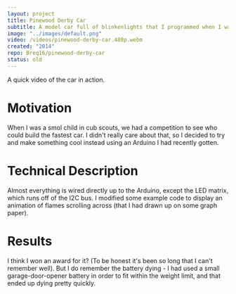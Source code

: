 ```yaml
---
layout: project
title: Pinewood Derby Car
subtitle: A model car full of blinkenlights that I programmed when I was a smol child.
image: "../images/default.png"
video: /videos/pinewood-derby-car.480p.webm
created: "2014"
repo: Breq16/pinewood-derby-car
status: old
---
```


<YouTube id="X23kVwWfueI" />

<Caption>
A quick video of the car in action.
</Caption>

# Motivation

When I was a smol child in cub scouts, we had a competition to see who could build the fastest car. I didn't really care about that, so I decided to try and make something cool instead using an Arduino I had recently gotten.

# Technical Description

Almost everything is wired directly up to the Arduino, except the LED matrix, which runs off of the I2C bus. I modified some example code to display an animation of flames scrolling across (that I had drawn up on some graph paper).

# Results

I think I won an award for it? (To be honest it's been so long that I can't remember well). But I do remember the battery dying - I had used a small garage-door-opener battery in order to fit within the weight limit, and that ended up dying pretty quickly.
